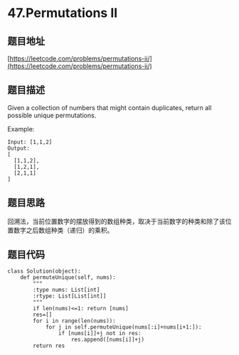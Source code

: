 47.Permutations II
===================

题目地址
-------
[https://leetcode.com/problems/permutations-ii/](https://leetcode.com/problems/permutations-ii/)


题目描述
-------
Given a collection of numbers that might contain duplicates, return all possible unique permutations.

Example:
```
Input: [1,1,2]
Output:
[
  [1,1,2],
  [1,2,1],
  [2,1,1]
]
```

题目思路
-------

回溯法，当前位置数字的摆放得到的数组种类，取决于当前数字的种类和除了该位置数字之后数组种类（递归）的乘积。


题目代码
-------
```
class Solution(object):
    def permuteUnique(self, nums):
        """
        :type nums: List[int]
        :rtype: List[List[int]]
        """
        if len(nums)<=1: return [nums]
        res=[]
        for i in range(len(nums)):
            for j in self.permuteUnique(nums[:i]+nums[i+1:]):
                if [nums[i]]+j not in res:
                    res.append([nums[i]]+j)
        return res
```
